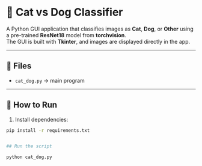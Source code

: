 # 🐾 Cat vs Dog Classifier

A Python GUI application that classifies images as **Cat**, **Dog**, or **Other** using a pre-trained **ResNet18** model from **torchvision**.  
The GUI is built with **Tkinter**, and images are displayed directly in the app.

---

## 📂 Files
- `cat_dog.py` → main program

---

## 🚀 How to Run
1. Install dependencies:
```bash
pip install -r requirements.txt


## Run the script

python cat_dog.py
